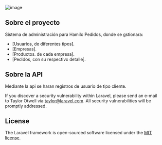 ![image](https://github.com/AvoWilkis/HamiloPedidosBack/assets/167100178/057cfb37-5a3f-4985-b2c7-ee026dec3123)



## Sobre el proyecto 

Sistema de administración para Hamilo Pedidos, donde se gstionara:

- [Usuarios, de diferentes tipos].
- [Empresas].
- [Productos. de cada empresa].
- [Pedidos, con su respectivo detalle].



## Sobre la API

Mediante la api se haran registros de usuario de tipo cliente.





If you discover a security vulnerability within Laravel, please send an e-mail to Taylor Otwell via [taylor@laravel.com](mailto:taylor@laravel.com). All security vulnerabilities will be promptly addressed.

## License

The Laravel framework is open-sourced software licensed under the [MIT license](https://opensource.org/licenses/MIT).
